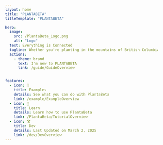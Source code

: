 ```yaml
---
layout: home 
title: "PLANTABETA"
titleTemplate: "PLANTABETA"

hero: 
  image:
    src: /PlantaBeta_Logo.png
    alt: "Logo"
  text: Everything is Connected
  tagline: Whether you're planting in the mountains of British Columbia, the wetlands of the Canadian Shield, or anywhere in between. Take advantage of this resource to develop your ability to <strong>plant faster</strong> and with <strong>greater quality</strong>.
  actions:
    - theme: brand
      text: I'm new to PLANTABETA
      link: /guide/GuideOverview


features:
  - icon: 🙌
    title: Examples
    details: See what you can do with PlantaBeta
    link: /example/ExampleOverview
  - icon: 🤔
    title: Learn
    details: Learn how to use PlantaBeta
    link: /PlantaBeta/TutorialOverview
  - icon: 🛠️
    title: Dev
    details: Last Updated on March 2, 2025
    link: /dev/DevOverview
---
```


